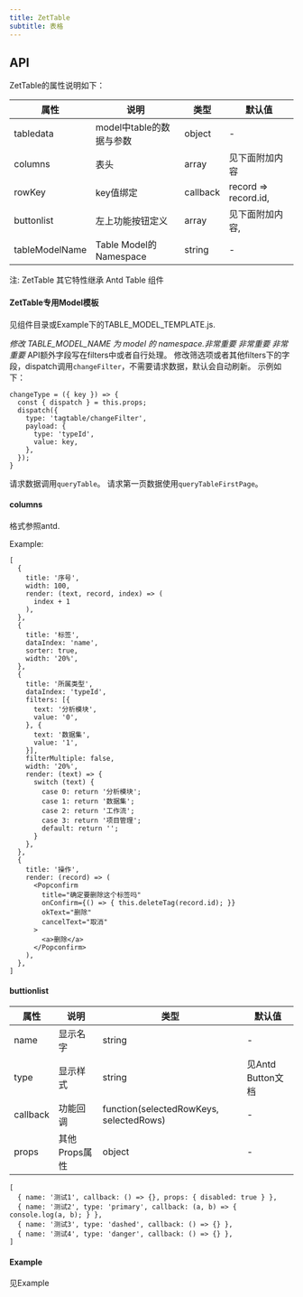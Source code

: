 ```yaml
---
title: ZetTable
subtitle: 表格
---
```


## API

ZetTable的属性说明如下：

属性 | 说明 | 类型 | 默认值
-----|-----|-----|------
tabledata | model中table的数据与参数 | object | -
columns | 表头 | array | 见下面附加内容
rowKey | key值绑定 | callback | record => record.id,
buttonlist | 左上功能按钮定义 | array | 见下面附加内容,
tableModelName | Table Model的Namespace | string | -

注: ZetTable 其它特性继承 Antd Table 组件

#### ZetTable专用Model模板

见组件目录或Example下的TABLE_MODEL_TEMPLATE.js.

*修改 TABLE_MODEL_NAME 为 model 的 namespace.非常重要 非常重要 非常重要*
API额外字段写在filters中或者自行处理。
修改筛选项或者其他filters下的字段，dispatch调用`changeFilter`，不需要请求数据，默认会自动刷新。
示例如下：
```
changeType = ({ key }) => {
  const { dispatch } = this.props;
  dispatch({
    type: 'tagtable/changeFilter',
    payload: {
      type: 'typeId',
      value: key,
    },
  });
}
```
请求数据调用`queryTable`。
请求第一页数据使用`queryTableFirstPage`。

#### columns

格式参照antd.

Example:
```
[
  {
    title: '序号',
    width: 100,
    render: (text, record, index) => (
      index + 1
    ),
  },
  {
    title: '标签',
    dataIndex: 'name',
    sorter: true,
    width: '20%',
  },
  {
    title: '所属类型',
    dataIndex: 'typeId',
    filters: [{
      text: '分析模块',
      value: '0',
    }, {
      text: '数据集',
      value: '1',
    }],
    filterMultiple: false,
    width: '20%',
    render: (text) => {
      switch (text) {
        case 0: return '分析模块';
        case 1: return '数据集';
        case 2: return '工作流';
        case 3: return '项目管理';
        default: return '';
      }
    },
  },
  {
    title: '操作',
    render: (record) => (
      <Popconfirm
        title="确定要删除这个标签吗"
        onConfirm={() => { this.deleteTag(record.id); }}
        okText="删除"
        cancelText="取消"
      >
        <a>删除</a>
      </Popconfirm>
    ),
  },
]
```

#### buttionlist

属性 | 说明 | 类型 | 默认值
-----|-----|-----|------
name | 显示名字 | string | -
type | 显示样式 | string | 见Antd Button文档
callback | 功能回调 | function(selectedRowKeys, selectedRows) | -
props | 其他Props属性 | object | -

```
[
  { name: '测试1', callback: () => {}, props: { disabled: true } },
  { name: '测试2', type: 'primary', callback: (a, b) => { console.log(a, b); } },
  { name: '测试3', type: 'dashed', callback: () => {} },
  { name: '测试4', type: 'danger', callback: () => {} },
]
```

#### Example

见Example
